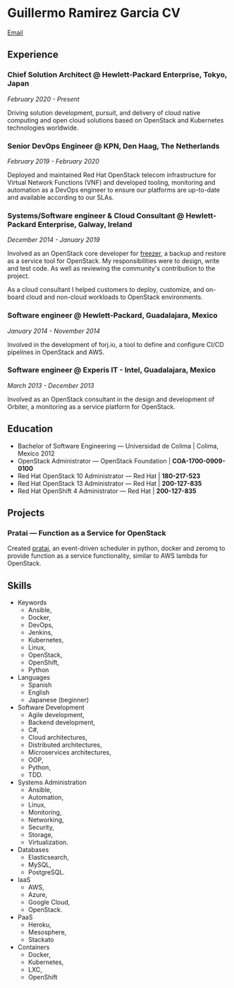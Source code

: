 # Guillermo Ramirez Garcia CV

[Email](cv@memogarcia.mx)

## Experience

### Chief Solution Architect @ Hewlett-Packard Enterprise, Tokyo, Japan

*February 2020 - Present*

Driving solution development, pursuit, and delivery of cloud native computing and open cloud solutions based on OpenStack and Kubernetes technologies worldwide.

### Senior DevOps Engineer @ KPN, Den Haag, The Netherlands 

*February 2019 - February 2020*

Deployed and maintained Red Hat OpenStack telecom infrastructure for Virtual Network Functions (VNF) and developed tooling, monitoring and automation as a DevOps engineer to ensure our platforms are up-to-date and available according to our SLAs.

### Systems/Software engineer & Cloud Consultant @ Hewlett-Packard Enterprise, Galway, Ireland

*December 2014 - January 2019*

Involved as an OpenStack core developer for [freezer](https://github.com/openstack/freezer), a backup and restore as a service tool for OpenStack. My responsibilities were to design, write and test code.  As well as reviewing the community's contribution to the project.

As a cloud consultant I helped customers to deploy, customize, and on-board cloud and non-cloud workloads to OpenStack environments.

### Software engineer @ Hewlett-Packard, Guadalajara, Mexico

*January 2014 - November 2014*

Involved in the development of forj.io, a tool to define and configure  CI/CD pipelines in OpenStack and AWS.


### Software engineer @ Experis IT - Intel, Guadalajara, Mexico

*March 2013 - December 2013*

Involved as an OpenStack consultant in the design and development of Orbiter, a monitoring as a service platform for OpenStack.


## Education

* Bachelor of Software Engineering — Universidad de Colima | Colima, Mexico 2012
* OpenStack Administrator — OpenStack Foundation | **COA-1700-0909-0100**
* Red Hat OpenStack 10 Administrator — Red Hat | **180-217-523**
* Red Hat OpenStack 13 Administrator — Red Hat | **200-127-835**
* Red Hat OpenShift 4 Administrator — Red Hat | **200-127-835**


## Projects

### Pratai — Function as a Service for OpenStack

Created [pratai](https://github.com/memogarcia?tab=repositories&q=pratai&type=&language=), an event-driven scheduler in python, docker and zeromq to provide function as a service functionality, similar to AWS lambda for OpenStack.

## Skills

* Keywords
	* Ansible,
	* Docker,
	* DevOps,
	* Jenkins,
	* Kubernetes, 
	* Linux, 
	* OpenStack, 
	* OpenShift, 
	* Python
* Languages
	* Spanish
	* English
	* Japanese (beginner)
* Software Development
	* Agile development,
	* Backend development,
	* C#,
	* Cloud architectures, 
	* Distributed architectures, 
	* Microservices architectures, 
	* OOP, 
	* Python, 
	* TDD.
* Systems Administration
	* Ansible,
	* Automation, 
	* Linux, 
	* Monitoring, 
	* Networking, 
	* Security, 
	* Storage, 
	* Virtualization.
* Databases
	* Elasticsearch,
	* MySQL,
	* PostgreSQL.
* IaaS
	* AWS,
	* Azure, 
	* Google Cloud,
	* OpenStack.
* PaaS
	*  Heroku,
	* Mesosphere, 
	* Stackato
* Containers
	* Docker,
	* Kubernetes, 
	* LXC, 
	* OpenShift
